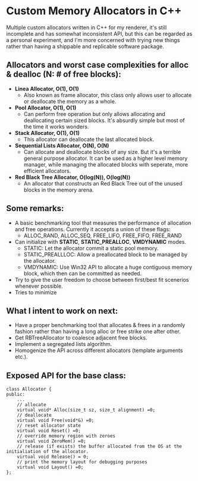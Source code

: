 # Custom Memory Allocators in C++
Multiple custom allocators written in C++ for my renderer, it's still incomplete and has somewhat inconsistent API, but this can be regarded as a personal experiment, and I'm more concerned with trying new things rather than having a shippable and replicable software package.

## Allocators and worst case complexities for alloc & dealloc (N: # of free blocks):
* **Linea Allocator, O(1), O(1)**
  + Also known as frame allocator, this class only allows user to allocate or deallocate the memory as a whole.
* **Pool Allocator, O(1), O(1)**
  + Can perform free operation but only allows allocating and deallocating certain sized blocks. It's absurdly simple but most of the time it works wonders. 
* **Stack Allocator, O(1), O(1)**
  + This allocator can deallocate the last allocated block.
* **Sequential Lists Allocator, O(N), O(N)**
  + Can allocate and deallocate blocks of any size. But it's a terrible general purpose allocator. 
  It can be used as a higher level memory manager, while managing the allocated blocks with seperate, more efficient allocators.
* **Red Black Tree Allocator, O(log(N)), O(log(N))**
  + An allocator that constructs an Red Black Tree out of the unused blocks in the memory arena. 

## Some remarks:
* A basic benchmarking tool that measures the performance of allocation and free operations. Currently it accepts a union of these flags:
  + ALLOC_RAND, ALLOC_SEQ, FREE_LIFO, FREE_FIFO, FREE_RAND
* Can initialize with **STATIC**, **STATIC_PREALLOC**, **VMDYNAMIC** modes.
  + STATIC: Let the allocator commit a static pool memory.  
  + STATIC_PREALLLOC: Allow a preallocated block to be managed by the allocator.  
  + VMDYNAMIC: Use Win32 API to allocate a huge contiguous memory block, which then can be committed as needed.
* Try to give the user freedom to choose between first/best fit scenerios whenever possible.
* Tries to minimize 

## What I intent to work on next:
* Have a proper benchmarking tool that allocates & frees in a randomly fashion rather than having a long alloc or free strike one after other.
* Get RBTreeAllocator to coalesce adjacent free blocks.
* Implement a segregated lists algorithm.
* Homogenize the API across different allocators (template arguments etc.).

## Exposed API for the base class:
```
class Allocator {
public:
    ...
    // allocate
    virtual void* Alloc(size_t sz, size_t alignment) =0;   
    // deallocate
    virtual void Free(void*&) =0;
    // reset allocator state
    virtual void Reset() =0;
    // override memory region with zeroes
    virtual void ZeroMem() =0;
    // release (if exists) the buffer allocated from the OS at the initialiation of the allocator.
    virtual void Release() = 0;
    // print the memory layout for debugging purposes
    virtual void Layout() =0;
};

```
